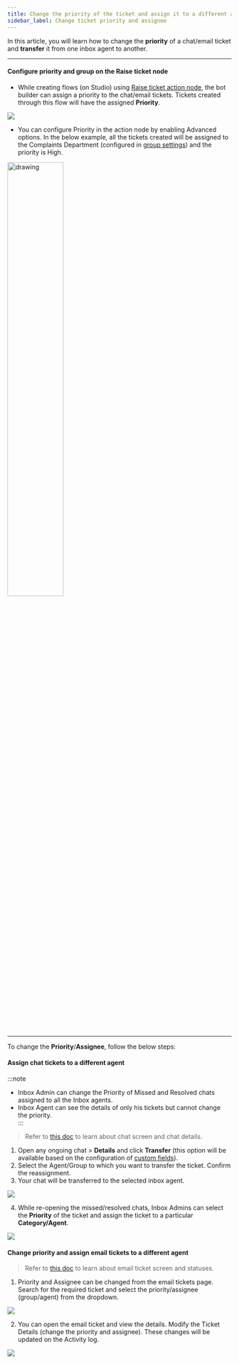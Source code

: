 ```yaml
---
title: Change the priority of the ticket and assign it to a different agent
sidebar_label: Change ticket priority and assignee 
---
```



In this article, you will learn how to change the **priority** of a chat/email ticket and **transfer** it from one inbox agent to another. 

----

#### Configure priority and group on the Raise ticket node 

- While creating flows (on Studio) using [Raise ticket action node](https://docs.yellow.ai/docs/platform_concepts/studio/build/nodes/action-nodes#17-raise-ticket), the bot builder can assign a priority to the chat/email tickets. Tickets created through this flow will have the assigned **Priority**.  

![](https://i.imgur.com/07hndDx.png)

- You can configure Priority in the action node by enabling Advanced options. In the below example, all the tickets created will be assigned to the Complaints Department (configured in [group settings](https://docs.yellow.ai/docs/platform_concepts/inbox/inbox-settings/team/groups)) and the priority is High. 


<img src="https://i.imgur.com/mTUphFf.png" alt="drawing" width="50%"/>

----


To change the **Priority**/**Assignee**, follow the below steps: 

#### Assign chat tickets to a different agent 

:::note
- Inbox Admin can change the Priority of Missed and Resolved chats assigned to all the Inbox agents. 
- Inbox Agent can see the details of only his tickets but cannot change the priority.  
:::

> Refer to [this doc](https://docs.yellow.ai/docs/platform_concepts/inbox/chats/chatscreen#2-user-details) to learn about chat screen and chat details. 

1. Open any ongoing chat > **Details** and click **Transfer** (this option will be available based on the configuration of [custom fields](https://docs.yellow.ai/docs/platform_concepts/inbox/inbox-settings/workflows/chat_custom_fields)).
2. Select the Agent/Group to which you want to transfer the ticket.  Confirm the reassignment. 
3. Your chat will be transferred to the selected inbox agent. 


![](https://i.imgur.com/FhEUhju.png)

4. While re-opening the missed/resolved chats, Inbox Admins can select the **Priority** of the ticket and assign the ticket to a particular **Category/Agent**. 

![](https://i.imgur.com/MGdy64a.png)


#### Change priority and assign email tickets to a different agent 

> Refer to [this doc](https://docs.yellow.ai/docs/platform_concepts/inbox/tickets/emailticketstatus#2-status-transition-from-different-views) to learn about email ticket screen and statuses. 

1. Priority and Assignee can be changed from the email tickets page. Search for the required ticket and select the priority/assignee (group/agent) from the dropdown. 


![](https://i.imgur.com/9I1uCWK.png)

2. You can open the email ticket and view the details. Modify the Ticket Details (change the priority and assignee).  These changes will be updated on the Activity log.


![](https://i.imgur.com/XH92KJK.png)
